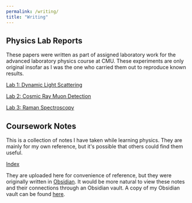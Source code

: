 ```yaml
---
permalink: /writing/
title: "Writing"
---
```


<!--
## Research Notes
This document summarizes my contributions to the double copy research detailed at this page.
[TODO](/files/pdf/Double_Copy.pdf)
-->

## Physics Lab Reports
These papers were written as part of assigned laboratory work for the advanced laboratory physics course at CMU. These experiments are only original insofar as I was the one who carried them out to reproduce known results.

[Lab 1: Dynamic Light Scattering](/files/pdf/Light_Scattering.pdf)

[Lab 2: Cosmic Ray Muon Detection](/files/pdf/Cosmic_Ray_Muons.pdf)

[Lab 3: Raman Spectroscopy](/files/pdf/Raman_Spectroscopy.pdf)

## Coursework Notes
This is a collection of notes I have taken while learning physics. They are mainly for my own reference, but it's possible that others could find them useful.

[Index](/notes/)

They are uploaded here for convenience of reference, but they were originally written in [Obsidian](https://obsidian.md). It would be more natural to view these notes and their connections through an Obsidian vault. A copy of my Obsidian vault can be found [here](https://github.com/sam-vasquez/Physics-Obsidian-Vault).

